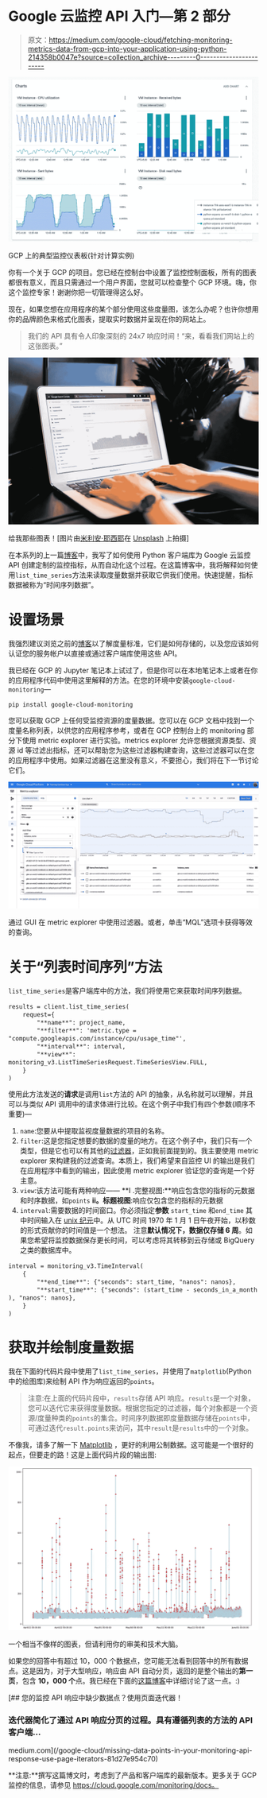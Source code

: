 # Google 云监控 API 入门—第 2 部分

> 原文：<https://medium.com/google-cloud/fetching-monitoring-metrics-data-from-gcp-into-your-application-using-python-214358b0047e?source=collection_archive---------0----------------------->

![](img/33cc5cbfd6bb232b6ed2455a7aa6caad.png)

GCP 上的典型监控仪表板(针对计算实例)

你有一个关于 GCP 的项目。您已经在控制台中设置了监控控制面板，所有的图表都很有意义，而且只需通过一个用户界面，您就可以检查整个 GCP 环境。嗨，你这个监控专家！谢谢你把一切管理得这么好。

现在，如果您想在应用程序的某个部分使用这些度量图，该怎么办呢？也许你想用你的品牌颜色来格式化图表，提取实时数据并呈现在你的网站上。

> 我们的 API 具有令人印象深刻的 24x7 响应时间！“来，看看我们网站上的这张图表。”

![](img/dbe12653df8bbada3f18cfabdf57312a.png)

给我那些图表！[图片由[米利安·耶西耶](https://unsplash.com/@mjessier?utm_source=unsplash&utm_medium=referral&utm_content=creditCopyText)在 [Unsplash](https://unsplash.com/s/photos/computer?utm_source=unsplash&utm_medium=referral&utm_content=creditCopyText) 上拍摄]

在本系列的上一篇[博客](/google-cloud/confused-with-custom-monitoring-metrics-on-gcp-c514cd4a776b)中，我写了如何使用 Python 客户端库为 Google 云监控 API 创建定制的监控指标，从而自动化这个过程。在这篇博客中，我将解释如何使用`list_time_series`方法来读取度量数据并获取它供我们使用。快速提醒，指标数据被称为“时间序列数据”。

# 设置场景

我强烈建议浏览之前的[博客](/google-cloud/confused-with-custom-monitoring-metrics-on-gcp-c514cd4a776b)以了解度量标准，它们是如何存储的，以及您应该如何认证您的服务帐户以直接或通过客户端库使用这些 API。

我已经在 GCP 的 Jupyter 笔记本上试过了，但是你可以在本地笔记本上或者在你的应用程序代码中使用这里解释的方法。在您的环境中安装`google-cloud-monitoring`—

```
pip install google-cloud-monitoring
```

您可以获取 GCP 上任何受监控资源的度量数据。您可以在 GCP 文档中找到一个度量名称列表，以供您的应用程序参考，或者在 GCP 控制台上的 monitoring 部分下使用 metric explorer 进行实验。metrics explorer 允许您根据资源类型、资源 id 等过滤出指标，还可以帮助您为这些过滤器构建查询，这些过滤器可以在您的应用程序中使用。如果过滤器在这里没有意义，不要担心，我们将在下一节讨论它们。

![](img/65464be7673104ccc39fe2613ad86f7c.png)

通过 GUI 在 metric explorer 中使用过滤器。或者，单击“MQL”选项卡获得等效的查询。

# 关于“列表时间序列”方法

`list_time_series`是客户端库中的方法，我们将使用它来获取时间序列数据。

```
results = client.list_time_series(
    request={
        "**name**": project_name,
        "**filter**": 'metric.type = "compute.googleapis.com/instance/cpu/usage_time"',
        "**interval**": interval,
        "**view**": monitoring_v3.ListTimeSeriesRequest.TimeSeriesView.FULL,
    }
)
```

使用此方法发送的**请求**是调用`list`方法的 API 的抽象，从名称就可以理解，并且可以与类似 API 调用中的请求体进行比较。在这个例子中我们有四个参数(顺序不重要)—

1.  `name`:您要从中提取监视度量数据的项目的名称。
2.  `filter`:这是您指定想要的数据的度量的地方。在这个例子中，我们只有一个类型，但是它也可以有其他的[过滤器](https://cloud.google.com/monitoring/custom-metrics/reading-metrics#time_series_filters)，正如我前面提到的。我主要使用 metric explorer 来构建我的过滤查询。本质上，我们希望来自监控 UI 的输出是我们在应用程序中看到的输出，因此使用 metric explorer 验证您的查询是一个好主意。
3.  `view`:该方法可能有两种响应——
    **I .完整视图:**响应包含您的指标的元数据和时序数据，如`points`
    **ii。标题视图**:响应仅包含您的指标的元数据
4.  `interval`:需要数据的时间窗口。你必须指定**参数** `start_time` 和`end_time` 其中时间输入在 [unix 纪元](https://www.epoch101.com/)中。从 UTC 时间 1970 年 1 月 1 日午夜开始，以秒数的形式贡献你的时间值是一个想法。
    注意**默认情况下，数据仅存储 6 周**。如果您希望将监控数据保存更长时间，可以考虑将其转移到云存储或 BigQuery 之类的数据库中。

```
interval = monitoring_v3.TimeInterval(
    {
        "**end_time**": {"seconds": start_time, "nanos": nanos},
        "**start_time**": {"seconds": (start_time - seconds_in_a_month ), "nanos": nanos},
    }
)
```

# **获取并绘制度量数据**

我在下面的代码片段中使用了`list_time_series`，并使用了`matplotlib`(Python 中的绘图库)来绘制 API 作为响应返回的`points`。

> 注意:在上面的代码片段中，`results`存储 API 响应。`results`是一个对象，您可以迭代它来获得度量数据。根据您指定的过滤器，每个对象都是一个资源/度量种类的`points`的集合。时间序列数据即度量数据存储在`points`中，可通过迭代`result.points`来访问，其中`result`是`results`中的一个对象。

不像我，请多了解一下 [Matplotlib](https://matplotlib.org/) ，更好的利用公制数据。这可能是一个很好的起点，但要走的路！这是上面代码片段的输出图:

![](img/f1fcb593367ee074c6ef27cebecef954.png)

一个相当不像样的图表，但请利用你的审美和技术大脑。

如果您的回答中有超过 10，000 个数据点，您可能无法看到回答中的所有数据点。这是因为，对于大型响应，响应由 API 自动分页，返回的是整个输出的**第一页**，包含 **10，000 个**点。我已经在下面的[这篇博客](https://towardsdatascience.com/missing-data-points-in-your-monitoring-api-response-use-page-iterators-81d27e954c70)中详细讨论了这一点。:)

[](/google-cloud/missing-data-points-in-your-monitoring-api-response-use-page-iterators-81d27e954c70) [## 您的监控 API 响应中缺少数据点？使用页面迭代器！

### 迭代器简化了通过 API 响应分页的过程。具有遵循列表的方法的 API 客户端…

medium.com](/google-cloud/missing-data-points-in-your-monitoring-api-response-use-page-iterators-81d27e954c70) 

**注意:**撰写这篇博文时，考虑到了产品和客户端库的最新版本。更多关于 GCP 监控的信息，请参见 https://cloud.google.com/monitoring/docs。